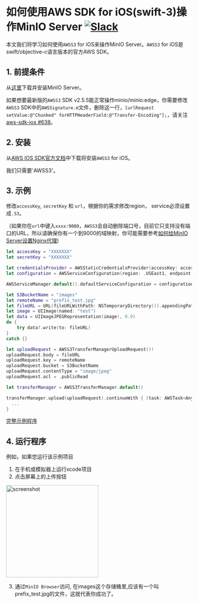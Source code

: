 # 如何使用AWS SDK for iOS(swift-3)操作MinIO Server [![Slack](https://slack.min.io/slack?type=svg)](https://slack.min.io)

本文我们将学习如何使用`AWSS3` for iOS来操作MinIO Server。`AWSS3` for iOS是swift/objective-c语言版本的官方AWS SDK。

## 1. 前提条件

从[这里](https://docs.min.io/docs/minio-quickstart-guide)下载并安装MinIO Server。

如果想要最新版的`AWSS3` SDK v2.5.5能正常操作minio/minio:edge，你需要修改`AWSS3` SDK中的`AWSSignature.m`文件，删除这一行，`[urlRequest setValue:@"Chunked" forHTTPHeaderField:@"Transfer-Encoding"];`，请关注[aws-sdk-ios #638](https://github.com/aws/aws-sdk-ios/pull/638)。

## 2. 安装

从[AWS IOS SDK官方文档](http://docs.aws.amazon.com/mobile/sdkforios/developerguide/setup-aws-sdk-for-ios.html)中下载将安装`AWSS3` for iOS。

我们只需要'AWSS3'。

## 3. 示例

修改`accessKey`, `secretKey` 和 `url`，根据你的需求修改region， service必须设置成`.S3`。

（如果你在`url`中键入`xxxx:9000`，`AWSS3`会自动删除端口号，目前它只支持没有端口的URL，所以请确保你有一个到9000的域映射，你可能需要参考[如何给MinIO Server设置Nginx代理](https://docs.min.io/docs/setup-nginx-proxy-with-minio))

``` swift
let accessKey = "XXXXXXX"
let secretKey = "XXXXXXX"

let credentialsProvider = AWSStaticCredentialsProvider(accessKey: accessKey, secretKey: secretKey)
let configuration = AWSServiceConfiguration(region: .USEast1, endpoint: AWSEndpoint(region: .USEast1, service: .S3, url: URL(string:"XXXXXX")),credentialsProvider: credentialsProvider)

AWSServiceManager.default().defaultServiceConfiguration = configuration

let S3BucketName = "images"
let remoteName = "prefix_test.jpg"
let fileURL = URL(fileURLWithPath: NSTemporaryDirectory()).appendingPathComponent(remoteName)
let image = UIImage(named: "test")
let data = UIImageJPEGRepresentation(image!, 0.9)
do {
    try data?.write(to: fileURL)
}
catch {}

let uploadRequest = AWSS3TransferManagerUploadRequest()!
uploadRequest.body = fileURL
uploadRequest.key = remoteName
uploadRequest.bucket = S3BucketName
uploadRequest.contentType = "image/jpeg"
uploadRequest.acl = .publicRead

let transferManager = AWSS3TransferManager.default()

transferManager.upload(uploadRequest).continueWith { (task: AWSTask<AnyObject>) -> Any? in
  ...
}
```

[完整示例程序](https://github.com/atom2ueki/minio-ios-example)

## 4. 运行程序

例如，如果您运行该示例项目
1. 在手机或模拟器上运行xcode项目
2. 点击屏幕上的上传按钮

<img src="../screenshots/iOS-test-app.png" alt="screenshot" height="250">

3. 通过`MinIO Browser`访问, 在images这个存储桶里,应该有一个叫prefix_test.jpg的文件，这就代表你成功了。 
